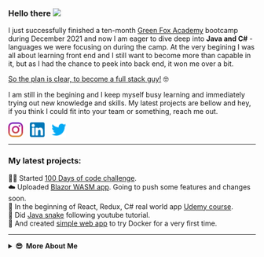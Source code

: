 ### Hello there <a href="http://charamzic.github.io"><img src="https://media.giphy.com/media/w1OBpBd7kJqHrJnJ13/giphy.gif" width="25px"></a>

I just successfully finished a ten-month [Green Fox Academy](https://www.greenfoxacademy.cz/) bootcamp during December 2021 and now I am eager to dive deep into **Java and C#** - languages we were focusing on during the camp. At the very begining I was all about learning front end and I still want to become more than capable in it, but as I had the chance to peek into back end, it won me over a bit.

<span style="text-decoration: underline">So the plan is clear, to become a full stack guy!</span> 🤓

I am still in the begining and I keep myself busy learning and immediately trying out new knowledge and skills. My latest projects are bellow and hey, if you think I could fit into your team or something, reach me out.

<a href="https://instagram.com/charamzic" target="blank"><img align="center" style="padding-right: 10px" src="https://github.com/charamzic/charamzic/blob/main/images/instagram.png" alt="charamzic" height="30" width="30" /></a>
<a href="#" target="blank"><img align="center" style="padding-right: 10px" src="https://github.com/charamzic/charamzic/blob/main/images/linkedin.png" alt="charamzic" height="30" width="30" /></a>
<a href="https://twitter.com/charamzic" target="blank"><img align="center" src="https://github.com/charamzic/charamzic/blob/main/images/twitter.png" alt="charamzic" height="30" width="30" /></a>

---

### My latest projects:

👨‍💻 Started [100 Days of code challenge](https://github.com/charamzic/100-days-of-code/blob/master/log.md).  
☁️ Uploaded [Blazor WASM app](https://github.com/charamzic/AppDemo). Going to push some features and changes soon.  
🤑 In the beginning of React, Redux, C# real world app [Udemy course](https://github.com/charamzic/ReStore).  
🐍 Did [Java snake](https://github.com/charamzic/Snake) following youtube tutorial.  
🐳 And created [simple web app](https://github.com/charamzic/dominick-maple-ec) to try Docker for a very first time.

---

<details>
  <summary><b>😎&nbsp;&nbsp;More&nbsp;About&nbsp;Me</b></summary>
  <br/>

I am 38 yo guy from Prague, currently dedicated to learn to code, switch careers and become a web and app developer. Although I have a better feeling for visual stuff and front end might look as a wise desicion for me, I'd love to continue working with back end as well. So I do work with backend. 😁 It's tough, but rewarding.

Before coding, You would find me somewhere in the mountains, climbing via ferrata with my clients or in the gym, helping them achieve their goals. And now I'm here, merging branches and careers, pushing code and weights. And I love it! Cant't wait till my first dev job opportunity.

![Mountain me](https://github.com/charamzic/charamzic/blob/main/images/mountain_me.jpg)

  </details>
